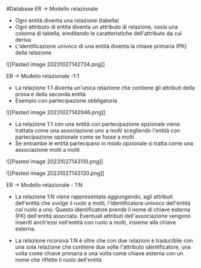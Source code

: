 #Database 
ER -> Modello relazionale
- Ogni entità diventa una relazione (tabella)
- Ogni attributo di entità diventa un attributo di relazione, ossia una colonna di tabella, ereditando le caratteristiche dell'attributo da cui deriva
- L'identificazione univoco di una entità diventa la chiave primaria (PK) della relazione

![[Pasted image 20231027142734.png]]

ER -> Modello relazionale -1:1
- La relazione 1:1 diventa un'unica relazione che contiene gli attributi della prima e della seconda entità
- Esempio con partecipazione obbligatoria 

![[Pasted image 20231027142946.png]]

- La relazione 1:1 con una entità con partecipazione opzionale viene trattata come una associazione uno a molti scegliendo l'entità con partecipazione opzionale come se fosse a molti
- Se entrambe le entità partecipano in modo opzionale si tratta come una associazione molti a molti

![[Pasted image 20231027143110.png]]


![[Pasted image 20231027143130.png]]

ER -> Modello relazionale - 1:N
- La relazione 1:N viene rappresentata aggiungendo, agli attributi dell'entità che svolge il ruolo a molti, l'identificatore univoco dell'entità col ruolo a uno. Questo identificatore prende il nome di chiave esterna (FK) dell'entità associata. Eventuali attributi dell'associazione vengono inseriti anch'essi nell'entità con ruolo a molti, insieme alla chiave esterna.

- La relazione ricorsiva 1:N è oltre che con due relazioni è traducibile con una sola relazione che contiene due volte l'attributo identificatore, una volta come chiave primaria e una volta come chiave esterna con un nome che riflette il ruolo dell'entità

